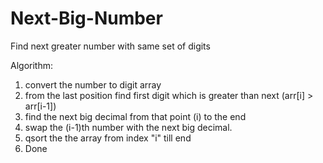 Next-Big-Number
===============

Find next greater number with same set of digits

Algorithm:
1. convert the number to digit array
2. from the last position find first digit which is greater than next (arr[i] > arr[i-1])
3. find the next big decimal from that point (i) to the end
4. swap the (i-1)th number with the next big decimal.
5. qsort the the array from index "i" till end
6. Done
